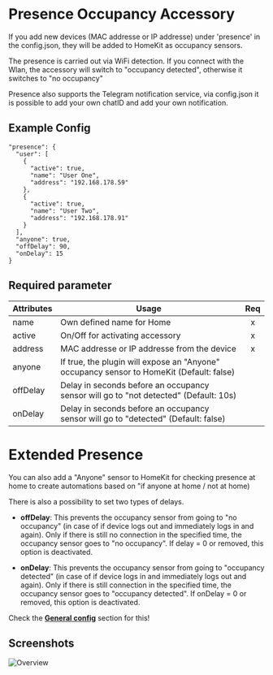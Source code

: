 # Presence Occupancy Accessory

If you add new devices (MAC addresse or IP addresse) under 'presence' in the config.json, they will be added to HomeKit as occupancy sensors.

The presence is carried out via WiFi detection. If you connect with the Wlan, the accessory will switch to "occupancy detected", otherwise it switches to "no occupancy"

Presence also supports the Telegram notification service, via config.json it is possible to add your own chatID and add your own notification.



## Example Config

```
"presence": {
  "user": [
    {
      "active": true,
      "name": "User One",
      "address": "192.168.178.59"
    },
    {
      "active": true,
      "name": "User Two",
      "address": "192.168.178.91"
    }
  ],
  "anyone": true,
  "offDelay": 90,
  "onDelay": 15
}
```



## Required parameter

| Attributes | Usage | Req |
|------------|-------|:----------:|
| name | Own defined name for Home | x |
| active | On/Off for activating accessory | x |
| address | MAC addresse  or IP addresse from the device | x |
| anyone     | If true, the plugin will expose an "Anyone" occupancy sensor to HomeKit (Default: false) |      |
| offDelay      | Delay in seconds before an occupancy sensor will go to "not detected" (Default: 10s) |     |
| onDelay      | Delay in seconds before an occupancy sensor will go to "detected" (Default: false) |     |




# Extended Presence

You can also add a "Anyone" sensor to HomeKit for checking presence at home to create automations based on "if anyone at home / not at home)

There is also a possibility to set two types of delays.

- **offDelay**:  This prevents the occupancy sensor from going to "no occupancy" (in case of if device logs out and immediately logs in and again). Only if there is still no connection in the specified time, the occupancy sensor goes to "no occupancy". If delay = 0 or removed, this option is deactivated. 

- **onDelay**: This prevents the occupancy sensor from going to "occupancy detected" (in case of if device logs in and immediately logs out and again). Only if there is still connection in the specified time, the occupancy sensor goes to "occupancy detected". If onDelay = 0 or removed, this option is deactivated. 

Check the **[General config](https://github.com/SeydX/homebridge-fritz-platform/blob/master/docs/config/General.md)** section for this!


## Screenshots

![Overview](https://github.com/SeydX/homebridge-fritz-platform/raw/master/images/overview.jpg)

